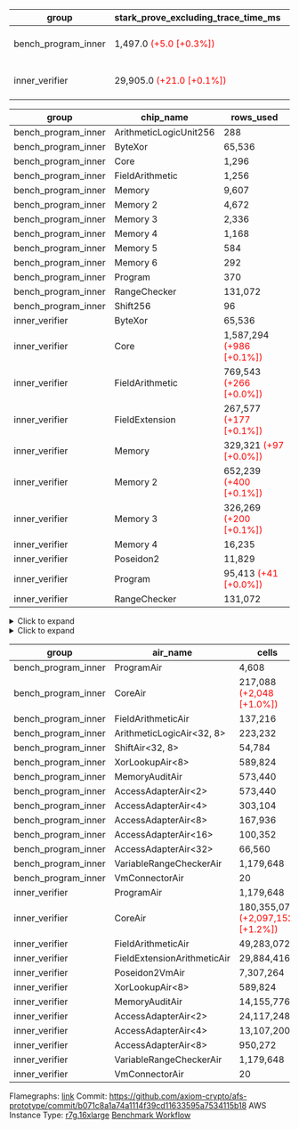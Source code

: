 | group | stark_prove_excluding_trace_time_ms | total_cells | total_cells_used | trace_gen_time_ms | verify_program_compile_ms |
| --- | --- | --- | --- | --- | --- |
| bench_program_inner | 1,497.0 <span style="color: red">(+5.0 [+0.3%])</span> | 4,191,252 <span style="color: red">(+2,048 [+0.0%])</span> | 699,179 <span style="color: red">(+1,296 [+0.2%])</span> | 41.0 <span style="color: red">(+1.0 [+2.5%])</span> |  |
| inner_verifier | 29,905.0 <span style="color: red">(+21.0 [+0.1%])</span> | 322,109,460 <span style="color: red">(+2,097,152 [+0.7%])</span> | 162,773,657 <span style="color: red">(+1,675,771 [+1.0%])</span> | 14,607.0 <span style="color: green">(-72.0 [-0.5%])</span> | 397.0 <span style="color: red">(+4.0 [+1.0%])</span> |

| group | chip_name | rows_used |
| --- | --- | --- |
| bench_program_inner | ArithmeticLogicUnit256 | 288 |
| bench_program_inner | ByteXor | 65,536 |
| bench_program_inner | Core | 1,296 |
| bench_program_inner | FieldArithmetic | 1,256 |
| bench_program_inner | Memory | 9,607 |
| bench_program_inner | Memory 2 | 4,672 |
| bench_program_inner | Memory 3 | 2,336 |
| bench_program_inner | Memory 4 | 1,168 |
| bench_program_inner | Memory 5 | 584 |
| bench_program_inner | Memory 6 | 292 |
| bench_program_inner | Program | 370 |
| bench_program_inner | RangeChecker | 131,072 |
| bench_program_inner | Shift256 | 96 |
| inner_verifier | ByteXor | 65,536 |
| inner_verifier | Core | 1,587,294 <span style="color: red">(+986 [+0.1%])</span> |
| inner_verifier | FieldArithmetic | 769,543 <span style="color: red">(+266 [+0.0%])</span> |
| inner_verifier | FieldExtension | 267,577 <span style="color: red">(+177 [+0.1%])</span> |
| inner_verifier | Memory | 329,321 <span style="color: red">(+97 [+0.0%])</span> |
| inner_verifier | Memory 2 | 652,239 <span style="color: red">(+400 [+0.1%])</span> |
| inner_verifier | Memory 3 | 326,269 <span style="color: red">(+200 [+0.1%])</span> |
| inner_verifier | Memory 4 | 16,235 |
| inner_verifier | Poseidon2 | 11,829 |
| inner_verifier | Program | 95,413 <span style="color: red">(+41 [+0.0%])</span> |
| inner_verifier | RangeChecker | 131,072 |

<details>
<summary>Click to expand</summary>

| group | dsl_ir | opcode | frequency |
| --- | --- | --- | --- |
| bench_program_inner |  | 2 | 2 |
| bench_program_inner |  | 5 | 1 |
| bench_program_inner | Add256 | 336 | 64 |
| bench_program_inner | AddVI | 256 | 448 |
| bench_program_inner | Alloc | 1 | 388 |
| bench_program_inner | Alloc | 256 | 388 |
| bench_program_inner | Alloc | 258 | 388 |
| bench_program_inner | And256 | 341 | 32 |
| bench_program_inner | EqualTo256 | 339 | 32 |
| bench_program_inner | For | 2 | 1 |
| bench_program_inner | For | 256 | 32 |
| bench_program_inner | For | 5 | 1 |
| bench_program_inner | For | 7 | 33 |
| bench_program_inner | Halt | 8 | 1 |
| bench_program_inner | IfEqI | 7 | 128 |
| bench_program_inner | ImmV | 2 | 517 |
| bench_program_inner | LessThanI256 | 343 | 32 |
| bench_program_inner | LessThanU256 | 338 | 32 |
| bench_program_inner | LoadV | 1 | 96 |
| bench_program_inner | Or256 | 342 | 32 |
| bench_program_inner | ShiftLeft256 | 344 | 32 |
| bench_program_inner | ShiftRightArith256 | 346 | 32 |
| bench_program_inner | ShiftRightLogic256 | 345 | 32 |
| bench_program_inner | StoreV | 2 | 128 |
| bench_program_inner | Sub256 | 337 | 32 |
| bench_program_inner | Xor256 | 340 | 32 |
| inner_verifier |  | 2 | 2 |
| inner_verifier |  | 5 | 1 |
| inner_verifier | AddE | 272 | 68,843 |
| inner_verifier | AddEFFI | 1 | 131 |
| inner_verifier | AddEFFI | 2 | 393 |
| inner_verifier | AddEFI | 256 | 156 |
| inner_verifier | AddEI | 256 | 26,336 |
| inner_verifier | AddFI | 256 | 19,975 |
| inner_verifier | AddV | 256 | 6,308 |
| inner_verifier | AddVI | 256 | 145,286 |
| inner_verifier | Alloc | 1 | 24,624 |
| inner_verifier | Alloc | 256 | 24,624 |
| inner_verifier | Alloc | 258 | 14,888 |
| inner_verifier | AssertEqE | 7 | 140 |
| inner_verifier | AssertEqEI | 7 | 4 |
| inner_verifier | AssertEqF | 7 | 4,054 |
| inner_verifier | AssertEqV | 7 | 1,143 |
| inner_verifier | AssertEqVI | 7 | 214 |
| inner_verifier | CycleTrackerEnd | 17 | 37,429 |
| inner_verifier | CycleTrackerStart | 16 | 37,429 |
| inner_verifier | DivE | 275 | 59,227 |
| inner_verifier | DivEIN | 2 | 144 |
| inner_verifier | DivEIN | 275 | 36 |
| inner_verifier | DivFIN | 259 | 86 |
| inner_verifier | For | 1 | 1,092 |
| inner_verifier | For | 2 | 18,709 |
| inner_verifier | For | 256 | 242,092 |
| inner_verifier | For | 5 | 19,801 |
| inner_verifier | For | 7 | 261,893 |
| inner_verifier | Halt | 8 | 1 |
| inner_verifier | HintBitsF | 14 | 22 |
| inner_verifier | HintInputVec | 13 | 9,736 |
| inner_verifier | IfEq | 7 | 7,860 |
| inner_verifier | IfEqI | 5 | 13,077 |
| inner_verifier | IfEqI | 7 | 61,077 |
| inner_verifier | IfNe | 5 | 20 |
| inner_verifier | IfNe | 6 | 6,956 |
| inner_verifier | IfNeI | 6 | 1,072 |
| inner_verifier | ImmE | 2 | 7,192 |
| inner_verifier | ImmF | 2 | 16,921 |
| inner_verifier | ImmV | 2 | 13,762 |
| inner_verifier | LoadE | 1 | 15,608 |
| inner_verifier | LoadE | 3 | 259,560 |
| inner_verifier | LoadF | 1 | 15,002 |
| inner_verifier | LoadF | 3 | 96,086 |
| inner_verifier | LoadV | 1 | 12,674 |
| inner_verifier | LoadV | 3 | 75,005 |
| inner_verifier | MulE | 274 | 133,857 |
| inner_verifier | MulEF | 258 | 1,716 |
| inner_verifier | MulEFI | 258 | 536 |
| inner_verifier | MulEI | 2 | 6,528 |
| inner_verifier | MulEI | 274 | 1,632 |
| inner_verifier | MulF | 258 | 36,977 |
| inner_verifier | MulFI | 258 | 14 |
| inner_verifier | MulV | 258 | 682 |
| inner_verifier | MulVI | 258 | 8,504 |
| inner_verifier | NegE | 258 | 136 |
| inner_verifier | Poseidon2CompressBabyBear | 289 | 7,413 |
| inner_verifier | Poseidon2PermuteBabyBear | 288 | 4,416 |
| inner_verifier | StoreE | 2 | 11,260 |
| inner_verifier | StoreE | 4 | 12,500 |
| inner_verifier | StoreF | 2 | 14,676 |
| inner_verifier | StoreF | 4 | 33,877 |
| inner_verifier | StoreHintWord | 12 | 109,739 |
| inner_verifier | StoreHintWord | 256 | 99,321 |
| inner_verifier | StoreV | 2 | 1,935 |
| inner_verifier | StoreV | 4 | 24,809 |
| inner_verifier | SubE | 273 | 3,982 |
| inner_verifier | SubEF | 1 | 353,136 |
| inner_verifier | SubEF | 257 | 117,712 |
| inner_verifier | SubEFI | 256 | 596 |
| inner_verifier | SubEI | 256 | 288 |
| inner_verifier | SubV | 257 | 21,672 |
| inner_verifier | SubVI | 257 | 1,281 |
| inner_verifier | SubVIN | 257 | 357 |

</details>

<details>
<summary>Click to expand</summary>

| group | air_name | dsl_ir | opcode | cells_used |
| --- | --- | --- | --- | --- |
| bench_program_inner | Audit |  | 2 | 38 |
| bench_program_inner | CoreAir |  | 2 | 124 |
| bench_program_inner | Audit |  | 5 | 19 |
| bench_program_inner | CoreAir |  | 5 | 62 |
| bench_program_inner | AccessAdapter<16> | Add256 | 336 | 3,300 |
| bench_program_inner | AccessAdapter<2> | Add256 | 336 | 11,616 |
| bench_program_inner | AccessAdapter<32> | Add256 | 336 | 2,706 |
| bench_program_inner | AccessAdapter<4> | Add256 | 336 | 6,864 |
| bench_program_inner | AccessAdapter<8> | Add256 | 336 | 4,488 |
| bench_program_inner | ArithmeticLogicAir<32, 8> | Add256 | 336 | 11,008 |
| bench_program_inner | Audit | Add256 | 336 | 38,912 |
| bench_program_inner | Audit | AddVI | 256 | 38 |
| bench_program_inner | FieldArithmeticAir | AddVI | 256 | 13,888 |
| bench_program_inner | Audit | Alloc | 1 | 285 |
| bench_program_inner | CoreAir | Alloc | 1 | 24,056 |
| bench_program_inner | FieldArithmeticAir | Alloc | 256 | 12,028 |
| bench_program_inner | FieldArithmeticAir | Alloc | 258 | 12,028 |
| bench_program_inner | AccessAdapter<16> | And256 | 341 | 1,600 |
| bench_program_inner | AccessAdapter<2> | And256 | 341 | 5,632 |
| bench_program_inner | AccessAdapter<32> | And256 | 341 | 1,312 |
| bench_program_inner | AccessAdapter<4> | And256 | 341 | 3,328 |
| bench_program_inner | AccessAdapter<8> | And256 | 341 | 2,176 |
| bench_program_inner | ArithmeticLogicAir<32, 8> | And256 | 341 | 5,504 |
| bench_program_inner | Audit | And256 | 341 | 19,456 |
| bench_program_inner | ArithmeticLogicAir<32, 8> | EqualTo256 | 339 | 5,504 |
| bench_program_inner | Audit | EqualTo256 | 339 | 608 |
| bench_program_inner | Audit | For | 2 | 19 |
| bench_program_inner | CoreAir | For | 2 | 62 |
| bench_program_inner | FieldArithmeticAir | For | 256 | 992 |
| bench_program_inner | CoreAir | For | 5 | 62 |
| bench_program_inner | CoreAir | For | 7 | 2,046 |
| bench_program_inner | CoreAir | Halt | 8 | 62 |
| bench_program_inner | CoreAir | IfEqI | 7 | 7,936 |
| bench_program_inner | Audit | ImmV | 2 | 2,717 |
| bench_program_inner | CoreAir | ImmV | 2 | 32,054 |
| bench_program_inner | ArithmeticLogicAir<32, 8> | LessThanI256 | 343 | 5,504 |
| bench_program_inner | Audit | LessThanI256 | 343 | 608 |
| bench_program_inner | ArithmeticLogicAir<32, 8> | LessThanU256 | 338 | 5,504 |
| bench_program_inner | Audit | LessThanU256 | 338 | 608 |
| bench_program_inner | Audit | LoadV | 1 | 57 |
| bench_program_inner | CoreAir | LoadV | 1 | 5,952 |
| bench_program_inner | AccessAdapter<16> | Or256 | 342 | 1,600 |
| bench_program_inner | AccessAdapter<2> | Or256 | 342 | 5,632 |
| bench_program_inner | AccessAdapter<32> | Or256 | 342 | 1,312 |
| bench_program_inner | AccessAdapter<4> | Or256 | 342 | 3,328 |
| bench_program_inner | AccessAdapter<8> | Or256 | 342 | 2,176 |
| bench_program_inner | ArithmeticLogicAir<32, 8> | Or256 | 342 | 5,504 |
| bench_program_inner | Audit | Or256 | 342 | 19,456 |
| bench_program_inner | AccessAdapter<16> | ShiftLeft256 | 344 | 1,600 |
| bench_program_inner | AccessAdapter<2> | ShiftLeft256 | 344 | 5,632 |
| bench_program_inner | AccessAdapter<32> | ShiftLeft256 | 344 | 1,312 |
| bench_program_inner | AccessAdapter<4> | ShiftLeft256 | 344 | 3,328 |
| bench_program_inner | AccessAdapter<8> | ShiftLeft256 | 344 | 2,176 |
| bench_program_inner | Audit | ShiftLeft256 | 344 | 19,456 |
| bench_program_inner | ShiftAir<32, 8> | ShiftLeft256 | 344 | 7,552 |
| bench_program_inner | AccessAdapter<16> | ShiftRightArith256 | 346 | 1,600 |
| bench_program_inner | AccessAdapter<2> | ShiftRightArith256 | 346 | 5,632 |
| bench_program_inner | AccessAdapter<32> | ShiftRightArith256 | 346 | 1,312 |
| bench_program_inner | AccessAdapter<4> | ShiftRightArith256 | 346 | 3,328 |
| bench_program_inner | AccessAdapter<8> | ShiftRightArith256 | 346 | 2,176 |
| bench_program_inner | Audit | ShiftRightArith256 | 346 | 19,456 |
| bench_program_inner | ShiftAir<32, 8> | ShiftRightArith256 | 346 | 7,552 |
| bench_program_inner | AccessAdapter<16> | ShiftRightLogic256 | 345 | 1,650 |
| bench_program_inner | AccessAdapter<2> | ShiftRightLogic256 | 345 | 5,808 |
| bench_program_inner | AccessAdapter<32> | ShiftRightLogic256 | 345 | 1,353 |
| bench_program_inner | AccessAdapter<4> | ShiftRightLogic256 | 345 | 3,432 |
| bench_program_inner | AccessAdapter<8> | ShiftRightLogic256 | 345 | 2,244 |
| bench_program_inner | Audit | ShiftRightLogic256 | 345 | 19,456 |
| bench_program_inner | ShiftAir<32, 8> | ShiftRightLogic256 | 345 | 7,552 |
| bench_program_inner | Audit | StoreV | 2 | 2,432 |
| bench_program_inner | CoreAir | StoreV | 2 | 7,936 |
| bench_program_inner | AccessAdapter<16> | Sub256 | 337 | 1,650 |
| bench_program_inner | AccessAdapter<2> | Sub256 | 337 | 5,808 |
| bench_program_inner | AccessAdapter<32> | Sub256 | 337 | 1,353 |
| bench_program_inner | AccessAdapter<4> | Sub256 | 337 | 3,432 |
| bench_program_inner | AccessAdapter<8> | Sub256 | 337 | 2,244 |
| bench_program_inner | ArithmeticLogicAir<32, 8> | Sub256 | 337 | 5,504 |
| bench_program_inner | Audit | Sub256 | 337 | 19,456 |
| bench_program_inner | AccessAdapter<16> | Xor256 | 340 | 1,600 |
| bench_program_inner | AccessAdapter<2> | Xor256 | 340 | 5,632 |
| bench_program_inner | AccessAdapter<32> | Xor256 | 340 | 1,312 |
| bench_program_inner | AccessAdapter<4> | Xor256 | 340 | 3,328 |
| bench_program_inner | AccessAdapter<8> | Xor256 | 340 | 2,176 |
| bench_program_inner | ArithmeticLogicAir<32, 8> | Xor256 | 340 | 5,504 |
| bench_program_inner | Audit | Xor256 | 340 | 19,456 |
| inner_verifier | Audit |  | 2 | 38 |
| inner_verifier | CoreAir |  | 2 | 132 |
| inner_verifier | Audit |  | 5 | 19 |
| inner_verifier | CoreAir |  | 5 | 66 |
| inner_verifier | AccessAdapter<2> | AddE | 272 | 278,146 |
| inner_verifier | AccessAdapter<4> | AddE | 272 | 164,359 |
| inner_verifier | Audit | AddE | 272 | 701,024 |
| inner_verifier | FieldExtensionArithmeticAir | AddE | 272 | 2,822,563 |
| inner_verifier | AccessAdapter<2> | AddEFFI | 1 | 704 |
| inner_verifier | AccessAdapter<4> | AddEFFI | 1 | 832 |
| inner_verifier | Audit | AddEFFI | 1 | 874 |
| inner_verifier | CoreAir | AddEFFI | 1 | 8,646 |
| inner_verifier | AccessAdapter<2> | AddEFFI | 2 | 704 |
| inner_verifier | Audit | AddEFFI | 2 | 2,622 |
| inner_verifier | CoreAir | AddEFFI | 2 | 25,938 |
| inner_verifier | AccessAdapter<2> | AddEFI | 256 | 330 |
| inner_verifier | AccessAdapter<4> | AddEFI | 256 | 195 |
| inner_verifier | Audit | AddEFI | 256 | 2,964 |
| inner_verifier | FieldArithmeticAir | AddEFI | 256 | 4,836 |
| inner_verifier | AccessAdapter<2> | AddEI | 256 | 140,316 |
| inner_verifier | AccessAdapter<4> | AddEI | 256 | 82,914 |
| inner_verifier | Audit | AddEI | 256 | 408,576 |
| inner_verifier | FieldArithmeticAir | AddEI | 256 | 816,416 |
| inner_verifier | Audit | AddFI | 256 | 3,097 |
| inner_verifier | FieldArithmeticAir | AddFI | 256 | 619,225 |
| inner_verifier | Audit | AddV | 256 | 19 |
| inner_verifier | FieldArithmeticAir | AddV | 256 | 195,548 |
| inner_verifier | Audit | AddVI | 256 | 17,233 |
| inner_verifier | FieldArithmeticAir | AddVI | 256 | 4,503,866 |
| inner_verifier | Audit | Alloc | 1 | 3,686 |
| inner_verifier | CoreAir | Alloc | 1 | 1,625,184 |
| inner_verifier | FieldArithmeticAir | Alloc | 256 | 763,344 |
| inner_verifier | AccessAdapter<2> | Alloc | 258 | 33 |
| inner_verifier | AccessAdapter<4> | Alloc | 258 | 39 |
| inner_verifier | FieldArithmeticAir | Alloc | 258 | 461,528 |
| inner_verifier | AccessAdapter<2> | AssertEqE | 7 | 770 |
| inner_verifier | AccessAdapter<4> | AssertEqE | 7 | 455 |
| inner_verifier | CoreAir | AssertEqE | 7 | 9,240 |
| inner_verifier | AccessAdapter<2> | AssertEqEI | 7 | 22 |
| inner_verifier | AccessAdapter<4> | AssertEqEI | 7 | 13 |
| inner_verifier | CoreAir | AssertEqEI | 7 | 264 |
| inner_verifier | CoreAir | AssertEqF | 7 | 267,564 |
| inner_verifier | CoreAir | AssertEqV | 7 | 75,438 |
| inner_verifier | CoreAir | AssertEqVI | 7 | 14,124 |
| inner_verifier | CoreAir | CycleTrackerEnd | 17 | 2,470,314 |
| inner_verifier | CoreAir | CycleTrackerStart | 16 | 2,470,314 |
| inner_verifier | AccessAdapter<2> | DivE | 275 | 2,590,588 |
| inner_verifier | AccessAdapter<4> | DivE | 275 | 1,530,802 |
| inner_verifier | Audit | DivE | 275 | 1,976 |
| inner_verifier | FieldExtensionArithmeticAir | DivE | 275 | 2,428,307 |
| inner_verifier | AccessAdapter<2> | DivEIN | 2 | 517 |
| inner_verifier | AccessAdapter<4> | DivEIN | 2 | 143 |
| inner_verifier | CoreAir | DivEIN | 2 | 9,504 |
| inner_verifier | AccessAdapter<2> | DivEIN | 275 | 2,046 |
| inner_verifier | AccessAdapter<4> | DivEIN | 275 | 1,209 |
| inner_verifier | Audit | DivEIN | 275 | 2,660 |
| inner_verifier | FieldExtensionArithmeticAir | DivEIN | 275 | 1,476 |
| inner_verifier | Audit | DivFIN | 259 | 1,577 |
| inner_verifier | FieldArithmeticAir | DivFIN | 259 | 2,666 |
| inner_verifier | Audit | For | 1 | 399 |
| inner_verifier | CoreAir | For | 1 | 72,072 |
| inner_verifier | Audit | For | 2 | 2,660 |
| inner_verifier | CoreAir | For | 2 | 1,234,794 |
| inner_verifier | FieldArithmeticAir | For | 256 | 7,504,852 |
| inner_verifier | AccessAdapter<2> | For | 5 | 462 |
| inner_verifier | AccessAdapter<4> | For | 5 | 546 |
| inner_verifier | CoreAir | For | 5 | 1,306,866 |
| inner_verifier | CoreAir | For | 7 | 17,284,938 |
| inner_verifier | CoreAir | Halt | 8 | 66 |
| inner_verifier | CoreAir | HintBitsF | 14 | 1,452 |
| inner_verifier | CoreAir | HintInputVec | 13 | 642,576 |
| inner_verifier | CoreAir | IfEq | 7 | 518,760 |
| inner_verifier | CoreAir | IfEqI | 5 | 863,082 |
| inner_verifier | CoreAir | IfEqI | 7 | 4,031,082 |
| inner_verifier | CoreAir | IfNe | 5 | 1,320 |
| inner_verifier | CoreAir | IfNe | 6 | 459,096 |
| inner_verifier | CoreAir | IfNeI | 6 | 70,752 |
| inner_verifier | AccessAdapter<2> | ImmE | 2 | 462 |
| inner_verifier | AccessAdapter<4> | ImmE | 2 | 273 |
| inner_verifier | Audit | ImmE | 2 | 128,592 |
| inner_verifier | CoreAir | ImmE | 2 | 474,672 |
| inner_verifier | Audit | ImmF | 2 | 3,952 |
| inner_verifier | CoreAir | ImmF | 2 | 1,116,786 |
| inner_verifier | Audit | ImmV | 2 | 18,943 |
| inner_verifier | CoreAir | ImmV | 2 | 908,292 |
| inner_verifier | AccessAdapter<2> | LoadE | 1 | 16,170 |
| inner_verifier | AccessAdapter<4> | LoadE | 1 | 9,555 |
| inner_verifier | Audit | LoadE | 1 | 213,560 |
| inner_verifier | CoreAir | LoadE | 1 | 1,030,128 |
| inner_verifier | AccessAdapter<2> | LoadE | 3 | 24,090 |
| inner_verifier | AccessAdapter<4> | LoadE | 3 | 14,235 |
| inner_verifier | CoreAir | LoadE | 3 | 17,130,960 |
| inner_verifier | AccessAdapter<2> | LoadF | 1 | 22,176 |
| inner_verifier | AccessAdapter<4> | LoadF | 1 | 13,104 |
| inner_verifier | AccessAdapter<8> | LoadF | 1 | 8,568 |
| inner_verifier | Audit | LoadF | 1 | 73,815 |
| inner_verifier | CoreAir | LoadF | 1 | 990,132 |
| inner_verifier | AccessAdapter<2> | LoadF | 3 | 605 |
| inner_verifier | AccessAdapter<4> | LoadF | 3 | 364 |
| inner_verifier | AccessAdapter<8> | LoadF | 3 | 391 |
| inner_verifier | Audit | LoadF | 3 | 1,919 |
| inner_verifier | CoreAir | LoadF | 3 | 6,341,676 |
| inner_verifier | Audit | LoadV | 1 | 30,590 |
| inner_verifier | CoreAir | LoadV | 1 | 836,484 |
| inner_verifier | Audit | LoadV | 3 | 3,382 |
| inner_verifier | CoreAir | LoadV | 3 | 4,950,330 |
| inner_verifier | AccessAdapter<2> | MulE | 274 | 477,004 |
| inner_verifier | AccessAdapter<4> | MulE | 274 | 281,866 |
| inner_verifier | Audit | MulE | 274 | 1,061,796 |
| inner_verifier | FieldExtensionArithmeticAir | MulE | 274 | 5,488,137 |
| inner_verifier | AccessAdapter<2> | MulEF | 258 | 7,876 |
| inner_verifier | AccessAdapter<4> | MulEF | 258 | 4,654 |
| inner_verifier | Audit | MulEF | 258 | 5,396 |
| inner_verifier | FieldArithmeticAir | MulEF | 258 | 53,196 |
| inner_verifier | AccessAdapter<2> | MulEFI | 258 | 1,496 |
| inner_verifier | AccessAdapter<4> | MulEFI | 258 | 884 |
| inner_verifier | Audit | MulEFI | 258 | 10,184 |
| inner_verifier | FieldArithmeticAir | MulEFI | 258 | 16,616 |
| inner_verifier | AccessAdapter<2> | MulEI | 2 | 35,662 |
| inner_verifier | AccessAdapter<4> | MulEI | 2 | 20,943 |
| inner_verifier | Audit | MulEI | 2 | 57 |
| inner_verifier | CoreAir | MulEI | 2 | 430,848 |
| inner_verifier | AccessAdapter<2> | MulEI | 274 | 103,730 |
| inner_verifier | AccessAdapter<4> | MulEI | 274 | 61,295 |
| inner_verifier | Audit | MulEI | 274 | 119,168 |
| inner_verifier | FieldExtensionArithmeticAir | MulEI | 274 | 66,912 |
| inner_verifier | Audit | MulF | 258 | 931 |
| inner_verifier | FieldArithmeticAir | MulF | 258 | 1,146,287 |
| inner_verifier | Audit | MulFI | 258 | 266 |
| inner_verifier | FieldArithmeticAir | MulFI | 258 | 434 |
| inner_verifier | Audit | MulV | 258 | 12,901 |
| inner_verifier | FieldArithmeticAir | MulV | 258 | 21,142 |
| inner_verifier | Audit | MulVI | 258 | 114 |
| inner_verifier | FieldArithmeticAir | MulVI | 258 | 263,624 |
| inner_verifier | AccessAdapter<2> | NegE | 258 | 638 |
| inner_verifier | AccessAdapter<4> | NegE | 258 | 377 |
| inner_verifier | Audit | NegE | 258 | 2,584 |
| inner_verifier | FieldArithmeticAir | NegE | 258 | 4,216 |
| inner_verifier | AccessAdapter<2> | Poseidon2CompressBabyBear | 289 | 301,224 |
| inner_verifier | AccessAdapter<4> | Poseidon2CompressBabyBear | 289 | 177,996 |
| inner_verifier | AccessAdapter<8> | Poseidon2CompressBabyBear | 289 | 116,382 |
| inner_verifier | Poseidon2VmAir<BabyBear> | Poseidon2CompressBabyBear | 289 | 3,098,634 |
| inner_verifier | AccessAdapter<2> | Poseidon2PermuteBabyBear | 288 | 238,227 |
| inner_verifier | AccessAdapter<4> | Poseidon2PermuteBabyBear | 288 | 141,739 |
| inner_verifier | AccessAdapter<8> | Poseidon2PermuteBabyBear | 288 | 93,738 |
| inner_verifier | Poseidon2VmAir<BabyBear> | Poseidon2PermuteBabyBear | 288 | 1,845,888 |
| inner_verifier | AccessAdapter<2> | StoreE | 2 | 7,854 |
| inner_verifier | AccessAdapter<4> | StoreE | 2 | 4,641 |
| inner_verifier | Audit | StoreE | 2 | 213,940 |
| inner_verifier | CoreAir | StoreE | 2 | 743,160 |
| inner_verifier | AccessAdapter<2> | StoreE | 4 | 52,668 |
| inner_verifier | AccessAdapter<4> | StoreE | 4 | 31,122 |
| inner_verifier | Audit | StoreE | 4 | 28,424 |
| inner_verifier | CoreAir | StoreE | 4 | 825,000 |
| inner_verifier | Audit | StoreF | 2 | 278,844 |
| inner_verifier | CoreAir | StoreF | 2 | 968,616 |
| inner_verifier | AccessAdapter<2> | StoreF | 4 | 143,319 |
| inner_verifier | AccessAdapter<4> | StoreF | 4 | 85,657 |
| inner_verifier | AccessAdapter<8> | StoreF | 4 | 56,916 |
| inner_verifier | Audit | StoreF | 4 | 55,176 |
| inner_verifier | CoreAir | StoreF | 4 | 2,235,882 |
| inner_verifier | Audit | StoreHintWord | 12 | 2,085,041 |
| inner_verifier | CoreAir | StoreHintWord | 12 | 7,242,774 |
| inner_verifier | FieldArithmeticAir | StoreHintWord | 256 | 3,078,951 |
| inner_verifier | Audit | StoreV | 2 | 36,765 |
| inner_verifier | CoreAir | StoreV | 2 | 127,710 |
| inner_verifier | Audit | StoreV | 4 | 467,096 |
| inner_verifier | CoreAir | StoreV | 4 | 1,637,394 |
| inner_verifier | AccessAdapter<2> | SubE | 273 | 136,246 |
| inner_verifier | AccessAdapter<4> | SubE | 273 | 80,509 |
| inner_verifier | Audit | SubE | 273 | 221,464 |
| inner_verifier | FieldExtensionArithmeticAir | SubE | 273 | 163,262 |
| inner_verifier | AccessAdapter<2> | SubEF | 1 | 1,294,546 |
| inner_verifier | Audit | SubEF | 1 | 1,482 |
| inner_verifier | CoreAir | SubEF | 1 | 23,306,976 |
| inner_verifier | AccessAdapter<2> | SubEF | 257 | 1,294,546 |
| inner_verifier | AccessAdapter<4> | SubEF | 257 | 1,529,918 |
| inner_verifier | Audit | SubEF | 257 | 494 |
| inner_verifier | FieldArithmeticAir | SubEF | 257 | 3,649,072 |
| inner_verifier | AccessAdapter<2> | SubEFI | 256 | 154 |
| inner_verifier | AccessAdapter<4> | SubEFI | 256 | 91 |
| inner_verifier | Audit | SubEFI | 256 | 11,324 |
| inner_verifier | FieldArithmeticAir | SubEFI | 256 | 18,476 |
| inner_verifier | AccessAdapter<2> | SubEI | 256 | 1,298 |
| inner_verifier | AccessAdapter<4> | SubEI | 256 | 767 |
| inner_verifier | Audit | SubEI | 256 | 5,320 |
| inner_verifier | FieldArithmeticAir | SubEI | 256 | 8,928 |
| inner_verifier | Audit | SubV | 257 | 57 |
| inner_verifier | FieldArithmeticAir | SubV | 257 | 671,832 |
| inner_verifier | Audit | SubVI | 257 | 14,098 |
| inner_verifier | FieldArithmeticAir | SubVI | 257 | 39,711 |
| inner_verifier | FieldArithmeticAir | SubVIN | 257 | 11,067 |

</details>

| group | air_name | cells | constraints | interactions | main_cols | perm_cols | prep_cols | quotient_deg | rows |
| --- | --- | --- | --- | --- | --- | --- | --- | --- | --- |
| bench_program_inner | ProgramAir<BabyBear> | 4,608 | 4 | 1 | 1 | 8 | 9 | 1 | 512 |
| bench_program_inner | CoreAir | 217,088 <span style="color: red">(+2,048 [+1.0%])</span> | 115 <span style="color: red">(+1 [+0.9%])</span> | 19 | 62 <span style="color: red">(+1 [+1.6%])</span> | 44 |  | 2 | 2,048 |
| bench_program_inner | FieldArithmeticAir | 137,216 | 28 | 15 | 31 | 36 |  | 2 | 2,048 |
| bench_program_inner | ArithmeticLogicAir<32, 8> | 223,232 | 187 | 65 | 172 | 264 |  | 2 | 512 |
| bench_program_inner | ShiftAir<32, 8> | 54,784 | 3,193 | 93 | 236 | 192 |  | 2 | 128 |
| bench_program_inner | XorLookupAir<8> | 589,824 | 4 | 1 | 1 | 8 | 3 | 1 | 65,536 |
| bench_program_inner | MemoryAuditAir | 573,440 | 21 | 6 | 19 | 16 |  | 2 | 16,384 |
| bench_program_inner | AccessAdapterAir<2> | 573,440 | 14 | 5 | 11 | 24 |  | 2 | 16,384 |
| bench_program_inner | AccessAdapterAir<4> | 303,104 | 14 | 5 | 13 | 24 |  | 2 | 8,192 |
| bench_program_inner | AccessAdapterAir<8> | 167,936 | 14 | 5 | 17 | 24 |  | 2 | 4,096 |
| bench_program_inner | AccessAdapterAir<16> | 100,352 | 14 | 5 | 25 | 24 |  | 2 | 2,048 |
| bench_program_inner | AccessAdapterAir<32> | 66,560 | 14 | 5 | 41 | 24 |  | 2 | 1,024 |
| bench_program_inner | VariableRangeCheckerAir | 1,179,648 | 4 | 1 | 1 | 8 | 2 | 1 | 131,072 |
| bench_program_inner | VmConnectorAir | 20 | 4 | 2 | 2 | 8 | 1 | 2 | 2 |
| inner_verifier | ProgramAir<BabyBear> | 1,179,648 | 4 | 1 | 1 | 8 | 9 | 1 | 131,072 |
| inner_verifier | CoreAir | 180,355,072 <span style="color: red">(+2,097,152 [+1.2%])</span> | 113 <span style="color: red">(+1 [+0.9%])</span> | 19 | 66 <span style="color: red">(+1 [+1.5%])</span> | 20 |  | 8 | 2,097,152 |
| inner_verifier | FieldArithmeticAir | 49,283,072 | 23 | 15 | 31 | 16 |  | 8 | 1,048,576 |
| inner_verifier | FieldExtensionArithmeticAir | 29,884,416 | 23 | 15 | 41 | 16 |  | 8 | 524,288 |
| inner_verifier | Poseidon2VmAir<BabyBear> | 7,307,264 | 373 | 32 | 418 | 28 |  | 8 | 16,384 |
| inner_verifier | XorLookupAir<8> | 589,824 | 4 | 1 | 1 | 8 | 3 | 1 | 65,536 |
| inner_verifier | MemoryAuditAir | 14,155,776 | 19 | 6 | 19 | 8 |  | 8 | 524,288 |
| inner_verifier | AccessAdapterAir<2> | 24,117,248 | 11 | 5 | 11 | 12 |  | 4 | 1,048,576 |
| inner_verifier | AccessAdapterAir<4> | 13,107,200 | 11 | 5 | 13 | 12 |  | 4 | 524,288 |
| inner_verifier | AccessAdapterAir<8> | 950,272 | 11 | 5 | 17 | 12 |  | 4 | 32,768 |
| inner_verifier | VariableRangeCheckerAir | 1,179,648 | 4 | 1 | 1 | 8 | 2 | 1 | 131,072 |
| inner_verifier | VmConnectorAir | 20 | 4 | 2 | 2 | 8 | 1 | 2 | 2 |



Flamegraphs: [link](https://github.com/axiom-crypto/afs-prototype/actions/runs/11183509101/artifacts/2016781083)
Commit: https://github.com/axiom-crypto/afs-prototype/commit/b071c8a1a74a1114f39cd11633595a7534115b18
AWS Instance Type: [r7g.16xlarge](https://instances.vantage.sh/aws/ec2/r7g.16xlarge)
[Benchmark Workflow](https://github.com/axiom-crypto/afs-prototype/actions/runs/11183509101)
